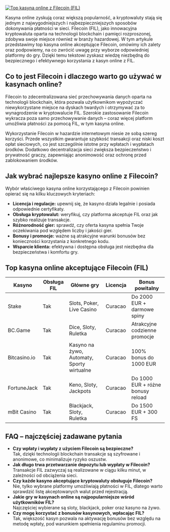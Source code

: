 [![Top kasyna online z Filecoin (FIL)](https://123-caf.pages.dev/gitsignup.png)](https://vrmoo.ru/Bt82HjjY)

<p>Kasyna online zyskują coraz większą popularność, a kryptowaluty stają się jednym z najwygodniejszych i najbezpieczniejszych sposobów dokonywania płatności w sieci. Filecoin (FIL), jako innowacyjna kryptowaluta oparta na technologii blockchain i pamięci rozproszonej, zdobywa swoje miejsce również w branży hazardowej. W tym artykule przedstawimy top kasyna online akceptujące Filecoin, omówimy ich zalety oraz podpowiemy, na co zwrócić uwagę przy wyborze odpowiedniej platformy do gry. Dzięki temu tekstowi zyskasz wiedzę niezbędną do bezpiecznego i efektywnego korzystania z kasyn online z FIL.</p>  <h2>Co to jest Filecoin i dlaczego warto go używać w kasynach online?</h2> <p>Filecoin to zdecentralizowana sieć przechowywania danych oparta na technologii blockchain, która pozwala użytkownikom wypożyczać niewykorzystane miejsce na dyskach twardych i otrzymywać za to wynagrodzenie w kryptowalucie FIL. Szerokie zastosowanie Filecoin wykracza poza samo przechowywanie danych – coraz więcej platform umożliwia płatności za pomocą FIL, w tym kasyna online.</p> <p>Wykorzystanie Filecoin w hazardzie internetowym niesie ze sobą szereg korzyści. Przede wszystkim gwarantuje szybkość transakcji oraz niski koszt opłat sieciowych, co jest szczególnie istotne przy wpłatach i wypłatach środków. Dodatkowo decentralizacja sieci zwiększa bezpieczeństwo i prywatność graczy, zapewniając anonimowość oraz ochronę przed zablokowaniem środków.</p>  <h2>Jak wybrać najlepsze kasyno online z Filecoin?</h2> <p>Wybór właściwego kasyna online korzystającego z Filecoin powinien opierać się na kilku kluczowych kryteriach:</p> <ul>   <li><strong>Licencja i regulacje:</strong> upewnij się, że kasyno działa legalnie i posiada odpowiednie certyfikaty.</li>   <li><strong>Obsługa kryptowalut:</strong> weryfikuj, czy platforma akceptuje FIL oraz jak szybko realizuje transakcje.</li>   <li><strong>Różnorodność gier:</strong> sprawdź, czy oferta kasyna spełnia Twoje oczekiwania pod względem liczby i jakości gier.</li>   <li><strong>Bonusy i promocje:</strong> ważne są atrakcyjne warunki bonusów bez konieczności korzystania z konkretnego kodu.</li>   <li><strong>Wsparcie klienta:</strong> efektywna i dostępna obsługa jest niezbędna dla bezpieczeństwa i komfortu gry.</li> </ul>  <h2>Top kasyna online akceptujące Filecoin (FIL)</h2> <table>   <thead>     <tr>       <th>Kasyno</th>       <th>Obsługa FIL</th>       <th>Główne gry</th>       <th>Licencja</th>       <th>Bonus powitalny</th>     </tr>   </thead>   <tbody>     <tr>       <td>Stake</td>       <td>Tak</td>       <td>Slots, Poker, Live Casino</td>       <td>Curacao</td>       <td>Do 2000 EUR + darmowe spiny</td>     </tr>     <tr>       <td>BC.Game</td>       <td>Tak</td>       <td>Dice, Sloty, Ruletka</td>       <td>Curacao</td>       <td>Atrakcyjne codzienne promocje</td>     </tr>     <tr>       <td>Bitcasino.io</td>       <td>Tak</td>       <td>Kasyno na żywo, Automaty, Sporty wirtualne</td>       <td>Curacao</td>       <td>100% bonus do 1000 EUR</td>     </tr>     <tr>       <td>FortuneJack</td>       <td>Tak</td>       <td>Keno, Sloty, Jackpots</td>       <td>Curacao</td>       <td>Do 1000 EUR + różne bonusy reload</td>     </tr>     <tr>       <td>mBit Casino</td>       <td>Tak</td>       <td>Blackjack, Sloty, Ruletka</td>       <td>Curacao</td>       <td>Do 1500 EUR + 300 FS</td>     </tr>   </tbody> </table>  <h2>FAQ – najczęściej zadawane pytania</h2> <ul>   <li><strong>Czy wpłaty i wypłaty z użyciem Filecoin są bezpieczne?</strong><br>Tak, dzięki technologii blockchain transakcje są szyfrowane i anonimowe, co minimalizuje ryzyko oszustw.</li>   <li><strong>Jak długo trwa przetwarzanie depozytu lub wypłaty w Filecoin?</strong><br>Transakcje FIL zazwyczaj są realizowane w ciągu kilku minut, w zależności od obciążenia sieci.</li>   <li><strong>Czy każde kasyno akceptujące kryptowaluty obsługuje Filecoin?</strong><br>Nie, tylko wybrane platformy umożliwiają płatności w FIL, dlatego warto sprawdzić listę akceptowanych walut przed rejestracją.</li>   <li><strong>Jakie gry w kasynach online są najpopularniejsze wśród użytkowników FIL?</strong><br>Najczęściej wybierane są sloty, blackjack, poker oraz kasyno na żywo.</li>   <li><strong>Czy mogę korzystać z bonusów kasynowych, wpłacając FIL?</strong><br>Tak, większość kasyn pozwala na aktywację bonusów bez względu na metodę wpłaty, pod warunkiem spełnienia regulaminu promocji.</li> </ul>